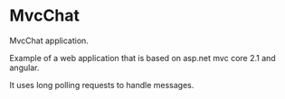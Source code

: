 # MvcChat

MvcChat application.

Example of a web application that is based on asp.net mvc core 2.1 and angular.

It uses long polling requests to handle messages.
